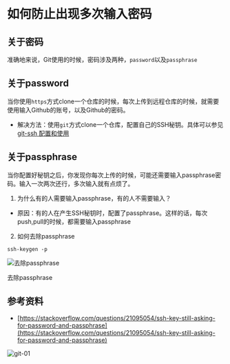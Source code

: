 # 如何防止出现多次输入密码

## 关于密码

准确地来说，Git使用的时候，密码涉及两种，`password`以及`passphrase`

## 关于password

当你使用`https`方式clone一个仓库的时候，每次上传到远程仓库的时候，就需要使用输入Github的账号，以及Github的密码。

- 解决方法：使用`git`方式clone一个仓库，配置自己的SSH秘钥。具体可以参见[git-ssh 配置和使用](https://segmentfault.com/a/1190000002645623 "git-ssh 配置和使用")

## 关于passphrase

当你配置好秘钥之后，你发现你每次上传的时候，可能还需要输入passphrase密码。输入一次两次还行，多次输入就有点烦了。

1. 为什么有的人需要输入passphrase，有的人不需要输入？

- 原因：有的人在产生SSH秘钥时，配置了passphrase。这样的话，每次push,pull的时候，都需要输入passphrase

2. 如何去除passphrase

```
ssh-keygen -p
```


![去除passphrase](https://github.com/JosanSun/CtripTechExch/blob/master/pic/josan/git-ssh.jpg)

去除passphrase

## 参考资料

- [https://stackoverflow.com/questions/21095054/ssh-key-still-asking-for-password-and-passphrase](https://stackoverflow.com/questions/21095054/ssh-key-still-asking-for-password-and-passphrase)

![git-01](https://github.com/JosanSun/CtripTechExch/blob/master/pic/josan/git-01.jpg)